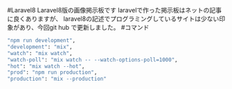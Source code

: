 #Laravel8
Laravel8版の画像掲示板です
laravelで作った掲示板はネットの記事に良くありますが、
laravel8の記述でプログラミングしているサイトは少ない印象があり、今回git hub で更新しました。
#コマンド
```sh
"npm run development",
"development": "mix",
"watch": "mix watch",
"watch-poll": "mix watch -- --watch-options-poll=1000",
"hot": "mix watch --hot",
"prod": "npm run production",
"production": "mix --production"
```




